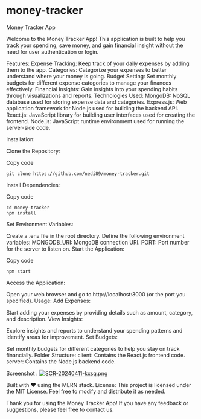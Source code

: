 # money-tracker

Money Tracker App

Welcome to the Money Tracker App! This application is built to help you track your spending, save money, and gain financial insight without the need for user authentication or login.

Features:
Expense Tracking: Keep track of your daily expenses by adding them to the app.
Categories: Categorize your expenses to better understand where your money is going.
Budget Setting: Set monthly budgets for different expense categories to manage your finances effectively.
Financial Insights: Gain insights into your spending habits through visualizations and reports.
Technologies Used:
MongoDB: NoSQL database used for storing expense data and categories.
Express.js: Web application framework for Node.js used for building the backend API.
React.js: JavaScript library for building user interfaces used for creating the frontend.
Node.js: JavaScript runtime environment used for running the server-side code.

Installation:

Clone the Repository:


Copy code
```
git clone https://github.com/nedi89/money-tracker.git
```
Install Dependencies:


Copy code
```
cd money-tracker
npm install
```
Set Environment Variables:

Create a .env file in the root directory.
Define the following environment variables:
MONGODB_URI: MongoDB connection URI.
PORT: Port number for the server to listen on.
Start the Application:


Copy code
```
npm start
```
Access the Application:

Open your web browser and go to http://localhost:3000 (or the port you specified).
Usage:
Add Expenses:

Start adding your expenses by providing details such as amount, category, and description.
View Insights:

Explore insights and reports to understand your spending patterns and identify areas for improvement.
Set Budgets:

Set monthly budgets for different categories to help you stay on track financially.
Folder Structure:
client: Contains the React.js frontend code.
server: Contains the Node.js backend code.

Screenshot : 
[![SCR-20240411-kxsq.png](https://i.postimg.cc/4x0mt83y/SCR-20240411-kxsq.png)](https://postimg.cc/DSqv3PL3)

Built with ❤️ using the MERN stack.
License:
This project is licensed under the MIT License. Feel free to modify and distribute it as needed.

Thank you for using the Money Tracker App! If you have any feedback or suggestions, please feel free to contact us.
